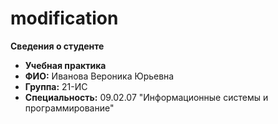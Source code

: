 # modification
**Cведения о студенте**
* **Учебная практика**
* **ФИО:** Иванова Вероника Юрьевна
* **Группа:** 21-ИС
* **Специальность:** 09.02.07 "Информационные системы и программирование"
